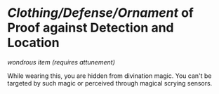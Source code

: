 # *Clothing/Defense/Ornament* of Proof against Detection and Location
*wondrous item (requires attunement)*

While wearing this, you are hidden from divination magic. You can't be targeted by such magic or perceived through magical scrying sensors.

